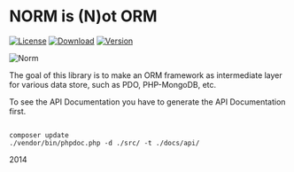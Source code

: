 NORM is (N)ot ORM
=================

[![License](http://img.shields.io/packagist/l/xinix-technology/norm.svg?style=flat-square)](https://github.com/xinix-technology/norm/blob/master/LICENSE)
[![Download](http://img.shields.io/packagist/dm/xinix-technology/norm.svg?style=flat-square)](https://github.com/xinix-technology/norm)
[![Version](http://img.shields.io/packagist/v/xinix-technology/norm.svg?style=flat-square)](https://github.com/xinix-technology/norm)

![Norm](https://raw.githubusercontent.com/xinix-technology/norm/master/img/logo.png "Norm")

The goal of this library is to make an ORM framework as intermediate layer for
various data store, such as PDO, PHP-MongoDB, etc.

To see the API Documentation you have to generate the API Documentation first.

```

composer update
./vendor/bin/phpdoc.php -d ./src/ -t ./docs/api/

```

2014

